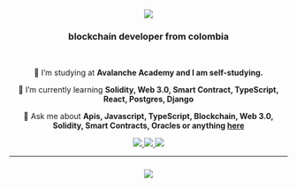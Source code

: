 

<h1 align="center">
    <img src="https://readme-typing-svg.herokuapp.com/?font=Righteous&size=35&center=true&vCenter=true&width=500&height=70&duration=4000&lines=Hi+There!+👋;+I'm+Luis+Rico!;" />
</h1>

<h3 align="center">blockchain developer from colombia</h3>

<br/>

<div align="center">
 
 🔭 I’m studying at **Avalanche Academy and  I am self-studying.**
 
 🌱 I’m currently learning **Solidity, Web 3.0, Smart Contract, TypeScript, React, Postgres, Django**

 💬 Ask me about **Apis, Javascript, TypeScript, Blockchain, Web 3.0, Solidity, Smart Contracts, Oracles or anything [here](https://github.com/LuisRIcoX/LuisRicoX/issues)**

 
 </div>
 
<div align="center"> 
  <a href="0xchimex@gmail.com@gmail.com">
    <img src="https://img.shields.io/badge/Gmail-333333?style=for-the-badge&logo=gmail&logoColor=red" />
  </a>
  <a href="https://linkedin.com/in/luisricox0" target="_blank">
    <img src="https://img.shields.io/badge/LinkedIn-0077B5?style=for-the-badge&logo=linkedin&logoColor=white" target="_blank" />
  </a>
  <a href="https://t.me/ElChimex" target="_blank">
     <img src="https://img.shields.io/badge/Telegram-2CA5E0?style=for-the-badge&logo=telegram&logoColor=white" target="_blank" /> <!-- sqlite, safari, google-chrome are other good icon options -->
  </a>



<hr/>

<h3 align="center">
    <img src="https://readme-typing-svg.herokuapp.com/?font=Righteous&size=25&center=true&vCenter=true&width=500&height=70&duration=4000&lines=Thanks+for+visiting!+✌️;+Shoot+me+a+message+on+Linkedin!;follow+me+on+twitter!;I'm+always+down+to+collab+:)">
</h3>

<br/>

